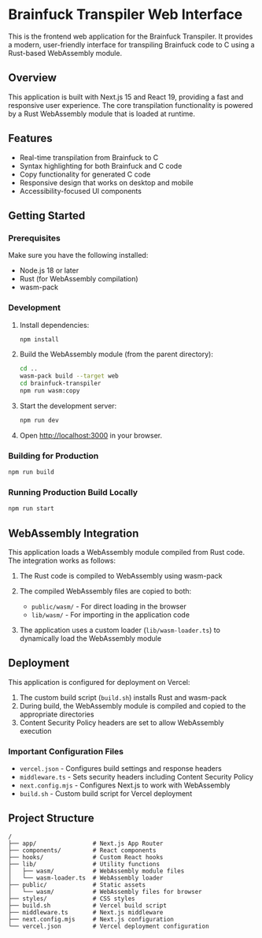 # Brainfuck Transpiler Web Interface

This is the frontend web application for the Brainfuck Transpiler. It provides a modern, user-friendly interface for transpiling Brainfuck code to C using a Rust-based WebAssembly module.

## Overview

This application is built with Next.js 15 and React 19, providing a fast and responsive user experience. The core transpilation functionality is powered by a Rust WebAssembly module that is loaded at runtime.

## Features

- Real-time transpilation from Brainfuck to C
- Syntax highlighting for both Brainfuck and C code
- Copy functionality for generated C code
- Responsive design that works on desktop and mobile
- Accessibility-focused UI components

## Getting Started

### Prerequisites

Make sure you have the following installed:
- Node.js 18 or later
- Rust (for WebAssembly compilation)
- wasm-pack

### Development

1. Install dependencies:
   ```bash
   npm install
   ```

2. Build the WebAssembly module (from the parent directory):
   ```bash
   cd ..
   wasm-pack build --target web
   cd brainfuck-transpiler
   npm run wasm:copy
   ```

3. Start the development server:
   ```bash
   npm run dev
   ```

4. Open [http://localhost:3000](http://localhost:3000) in your browser.

### Building for Production

```bash
npm run build
```

### Running Production Build Locally

```bash
npm run start
```

## WebAssembly Integration

This application loads a WebAssembly module compiled from Rust code. The integration works as follows:

1. The Rust code is compiled to WebAssembly using wasm-pack
2. The compiled WebAssembly files are copied to both:
   - `public/wasm/` - For direct loading in the browser
   - `lib/wasm/` - For importing in the application code

3. The application uses a custom loader (`lib/wasm-loader.ts`) to dynamically load the WebAssembly module

## Deployment

This application is configured for deployment on Vercel:

1. The custom build script (`build.sh`) installs Rust and wasm-pack
2. During build, the WebAssembly module is compiled and copied to the appropriate directories
3. Content Security Policy headers are set to allow WebAssembly execution

### Important Configuration Files

- `vercel.json` - Configures build settings and response headers
- `middleware.ts` - Sets security headers including Content Security Policy
- `next.config.mjs` - Configures Next.js to work with WebAssembly
- `build.sh` - Custom build script for Vercel deployment

## Project Structure

```
/
├── app/                # Next.js App Router
├── components/         # React components
├── hooks/              # Custom React hooks
├── lib/                # Utility functions
│   ├── wasm/           # WebAssembly module files
│   └── wasm-loader.ts  # WebAssembly loader
├── public/             # Static assets
│   └── wasm/           # WebAssembly files for browser
├── styles/             # CSS styles
├── build.sh            # Vercel build script
├── middleware.ts       # Next.js middleware
├── next.config.mjs     # Next.js configuration
└── vercel.json         # Vercel deployment configuration
```


